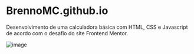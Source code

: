 # BrennoMC.github.io
Desenvolvimento de uma calculadora básica com HTML, CSS e Javascript de acordo com o desafio do site Frontend Mentor.

![image](https://user-images.githubusercontent.com/28872534/125115711-170df500-e0c2-11eb-80f6-f79b09fe9254.png)
